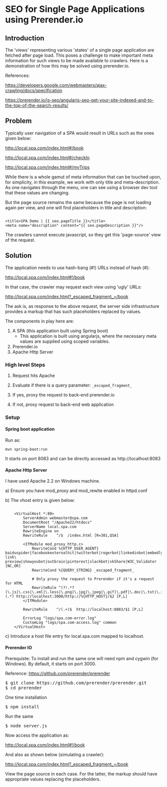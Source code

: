 # SEO for Single Page Applications using Prerender.io


## Introduction

The 'views' representing various 'states' of a single page application are fetched after page load.
This poses a challenge to make important meta information for such views to be made available to crawlers.
Here is a demonstration of how this may be solved using prerender.io.

References: 

https://developers.google.com/webmasters/ajax-crawling/docs/specification

https://prerender.io/js-seo/angularjs-seo-get-your-site-indexed-and-to-the-top-of-the-search-results/



## Problem

Typically user navigation of a SPA would result in URLs such as the ones given below:

http://local.spa.com/index.html#/book

http://local.spa.com/index.html#/checkIn

http://local.spa.com/index.html#/myTrips


While there is a whole gamut of meta information that can be touched upon, for simplicity, in this example, we work with only title and meta-description.
As one navigates through the menu, one can see using a browser dev tool that these values are changing.

But the page source remains the same because the page is not loading again per view, and one will find placeholders in title and description:

```

<title>SPA Demo | {{ seo.pageTitle }}</title>
<meta name="description" content="{{ seo.pageDescription }}"/>

```

The crawlers cannot execute javascript, so they get this 'page-source' view of the request.



## Solution

The application needs to use hash-bang (#!) URLs instead of hash (#):

http://local.spa.com/index.html#!/book

In that case, the crawler may request each view using 'ugly' URLs:

http://local.spa.com/index.html?_escaped_fragment_=/book

The ask is, as response to the above request, the server side infrastructure provides a markup that has such placeholders replaced by values.

The components in play here are:

1. A SPA (this application built using Spring boot)
	- This application is built using angularjs, where the necessary meta values are supplied using scoped variables. 
2. Prerender.io
3. Apache Http Server



### High level Steps

1. Request hits Apache

2. Evaluate if there is a query parameter: `_escaped_fragment_`

3. If yes, proxy the request to back-end prerender.io

4. If not, proxy request to back-end web application



### Setup

#### Spring boot application

Run as:
```
mvn spring-boot:run
```

It starts on port 8083 and can be directly accessed as http://localhost:8083


#### Apache Http Server

I have used Apache 2.2 on Windows machine.

a) Ensure you have mod_proxy and mod_rewite enabled in httpd.conf 

b) The vhost entry is given below:

```

	<VirtualHost *:80>
		ServerAdmin webmaster@spa.com
		DocumentRoot "/Apache22/htdocs"
		ServerName local.spa.com
		RewriteEngine on
		RewriteRule    ^/$  /index.html [R=301,QSA]
		
		<IfModule mod_proxy_http.c>
			RewriteCond %{HTTP_USER_AGENT} baiduspider|facebookexternalhit|twitterbot|rogerbot|linkedinbot|embedly|quora\ link\ preview|showyoubot|outbrain|pinterest|slackbot|vkShare|W3C_Validator [NC,OR]
			RewriteCond %{QUERY_STRING} _escaped_fragment_
			
			# Only proxy the request to Prerender if it's a request for HTML
			RewriteRule ^(?!.*?(\.js|\.css|\.xml|\.less|\.png|\.jpg|\.jpeg|\.gif|\.pdf|\.doc|\.txt|\.ico|\.rss|\.zip|\.mp3|\.rar|\.exe|\.wmv|\.doc|\.avi|\.ppt|\.mpg|\.mpeg|\.tif|\.wav|\.mov|\.psd|\.ai|\.xls|\.mp4|\.m4a|\.swf|\.dat|\.dmg|\.iso|\.flv|\.m4v|\.torrent|\.ttf|\.woff))(.*) http://localhost:3000/http://%{HTTP_HOST}/$2 [P,L]
		</IfModule>
		
		RewriteRule    ^/(.+)$  http://localhost:8083/$1 [P,L]
		
		ErrorLog "logs/spa.com-error.log"
		CustomLog "logs/spa.com-access.log" common    
	</VirtualHost>

```

c) Introduce a host file entry for local.spa.com mapped to localhost.


#### Prerender IO

Prerequiste: To install and run the same one will need npm and cygwin (for Windows). By default, it starts on port 3000.

Reference: https://github.com/prerender/prerender

<pre>
$ git clone https://github.com/prerender/prerender.git
$ cd prerender
</pre>

One time installation
<pre>
$ npm install
</pre>

Run the same
<pre>
$ node server.js
</pre>




Now access the application as:

http://local.spa.com/index.html#!/book


And also as shown below (simulating a crawler):

http://local.spa.com/index.html?_escaped_fragment_=/book


View the page source in each case. For the latter, the markup should have appropriate values replacing the placeholders.